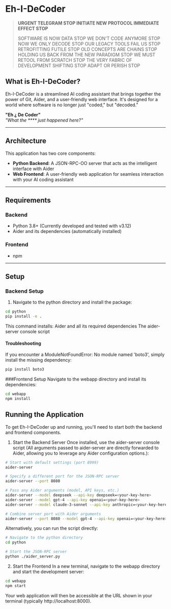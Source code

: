 # Eh-I-DeCoder

> **URGENT TELEGRAM STOP INITIATE NEW PROTOCOL IMMEDIATE EFFECT STOP**
> 
> SOFTWARE IS NOW DATA STOP WE DON'T CODE ANYMORE STOP NOW WE ONLY DECODE STOP OUR LEGACY TOOLS FAIL US STOP RETROFITTING FUTILE STOP OLD CONCEPTS ARE CHAINS STOP HOLDING US BACK FROM THE NEW PARADIGM STOP WE MUST RETOOL FROM SCRATCH STOP THE VERY FABRIC OF DEVELOPMENT SHIFTING STOP ADAPT OR PERISH STOP

## What is Eh-I-DeCoder?

Eh-I-DeCoder is a streamlined AI coding assistant that brings together the power of Git, Aider, and a user-friendly web interface. It's designed for a world where software is no longer just "coded," but "decoded."

**"Eh ¿ De Coder"**  
*"What the **** just happened here?"*

---

## Architecture

This application has two core components:

- **Python Backend**: A JSON-RPC-OO server that acts as the intelligent interface with Aider
- **Web Frontend**: A user-friendly web application for seamless interaction with your AI coding assistant

---

## Requirements

### Backend
- Python 3.8+ (Currently developed and tested with v3.12)
- Aider and its dependencies (automatically installed)

### Frontend
- npm

---

## Setup

### Backend Setup

1. Navigate to the python directory and install the package:
```Bash
cd python
pip install -e .
```
This command installs: Aider and all its required dependencies
The aider-server console script

#### Troubleshooting
If you encounter a ModuleNotFoundError: No module named 'boto3', simply install the missing dependency:
```Bash
pip install boto3
```
###Frontend Setup
Navigate to the webapp directory and install its dependencies:

```Bash
cd webapp
npm install
```

## Running the Application
To get Eh-I-DeCoder up and running, you'll need to start both the backend and frontend components.

1. Start the Backend Server
Once installed, use the aider-server console script (All arguments passed to aider-server are directly forwarded to Aider, allowing you to leverage any Aider configuration options.):
```Bash
# Start with default settings (port 8999)
aider-server

# Specify a different port for the JSON-RPC server
aider-server --port 8080

# Pass any Aider arguments (model, API keys, etc.)
aider-server --model deepseek --api-key deepseek=<your-key-here>
aider-server --model gpt-4 --api-key openai=<your-key-here>
aider-server --model claude-3-sonnet --api-key anthropic=<your-key-here>

# Combine server port with Aider arguments
aider-server --port 8080 --model gpt-4 --api-key openai=<your-key-here>
```
Alternatively, you can run the script directly:
```Bash
# Navigate to the python directory
cd python

# Start the JSON-RPC server
python ./aider_server.py
```
2. Start the Frontend
In a new terminal, navigate to the webapp directory and start the development server:
```Bash
cd webapp
npm start
```
Your web application will then be accessible at the URL shown in your terminal (typically http://localhost:8000).